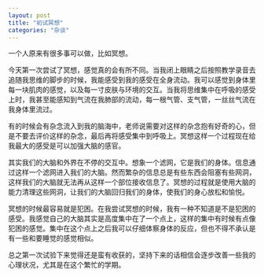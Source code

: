 ```yaml
---
layout: post
title: "初试冥想"
categories: "杂谈"
---
```

一个人原来有很多事可以做，比如冥想。

今天第一次尝试了冥想，感觉真的会有所不同。当我闭上眼睛之后按照教学录音去追随我思维的脚步的时候，我能感受到我的感受在全身流动。我可以感觉到身体里每一块肌肉的感觉，以及每一寸皮肤与环境的交互。当我将思维集中在呼吸的感受上时，我甚至能感知到气流在我肺部的流动，每一根气管、支气管，一丝丝气流在我身体里流过。

有的时候会有杂念流入到我的脑海中，老师说需要对这样的杂念抱有好奇的心，但是不要去评价这样的杂念，最后再将感受集中到呼吸上。冥想这样一个过程现在给我最大的感受是可以加强大脑的感官。

其实我们的大脑和外界在不停的交互中。想象一个滤网，它是我们的身体。信息通过这样一个滤网进入我们的大脑。然而繁杂的信息总是有些东西会阻塞有些网洞，这样我们的大脑就无法再从这样一个部位接收信息了。冥想的过程就是使用大脑的能力清理这些网洞，让我们的大脑回归我们的身体，使我们的身心放松和愉悦。

冥想的时候最容易就是犯困。在我尝试冥想的时候，我有一种不知道是不是犯困的感受。我感觉自己的大脑其实是高度集中在了一个点上，这样的集中有时候有点像犯困的感觉。集中在这个点上之后我可以仔细体察身体的反应，但也不得不承认是有一些和要睡觉的感觉相似。

总之第一次试验下来觉得还是蛮有收获的，坚持下来的话相信会逐步改善一些我的心理状况，尤其是在这个繁忙的学期。